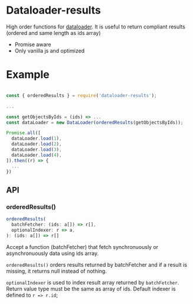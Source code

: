 # Dataloader-results

High order functions for [dataloader](https://github.com/facebook/dataloader). It is useful to return compliant results (ordered and same length as ids array)

- Promise aware
- Only vanilla js and optimized

# Example

```js

const { orderedResults } = require('dataloader-results');

...

const getObjectsByIds = (ids) => ...
const dataLoader = new DataLoader(orderedResults(getObjectsByIds));

Promise.all([
  dataLoader.load(1),
  dataLoader.load(2),
  dataLoader.load(3),
  dataLoader.load(4),
]).then((r) => {
  ...
})

```

## API

### orderedResults()

```js
orderedResults(
  batchFetcher: (ids: a[]) => r[],
  optionalIndexer: r => a,
): (ids: a[]) => r[]
```

Accept a function (batchFetcher) that fetch synchronuously or asynchronuously data using ids array.

`orderedResults()` orders results returned by batchFetcher and if a result is missing, it returns null instead of nothing.

`optionalIndexer` is used to index result array returned by `batchFetcher`. Return value type must be the same as array of ids. Default indexer is defined to `r => r.id`;
